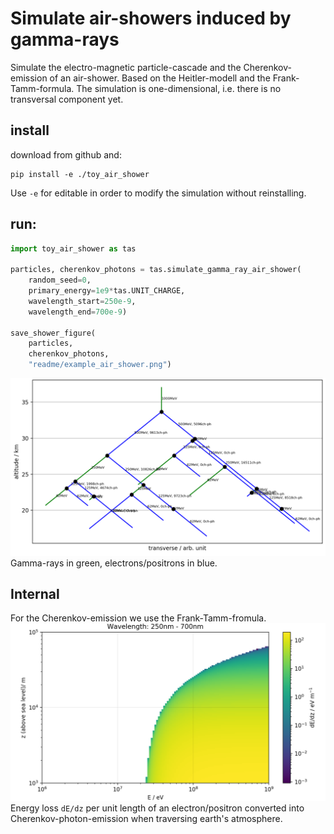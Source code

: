 # Simulate air-showers induced by gamma-rays

Simulate the electro-magnetic particle-cascade and the Cherenkov-emission of an air-shower.
Based on the Heitler-modell and the Frank-Tamm-formula.
The simulation is one-dimensional, i.e. there is no transversal component yet.

## install

download from github and:
```
pip install -e ./toy_air_shower
```
Use ```-e``` for editable in order to modify the simulation without reinstalling.

## run:

```python
import toy_air_shower as tas

particles, cherenkov_photons = tas.simulate_gamma_ray_air_shower(
    random_seed=0,
    primary_energy=1e9*tas.UNIT_CHARGE,
    wavelength_start=250e-9,
    wavelength_end=700e-9)

save_shower_figure(
    particles,
    cherenkov_photons,
    "readme/example_air_shower.png")
```

![img](readme/example_air_shower.png)
Gamma-rays in green, electrons/positrons in blue.

## Internal
For the Cherenkov-emission we use the Frank-Tamm-fromula.
![img](readme/frank_tamm.png)
Energy loss ```dE/dz``` per unit length of an electron/positron converted into Cherenkov-photon-emission when traversing earth's atmosphere.
